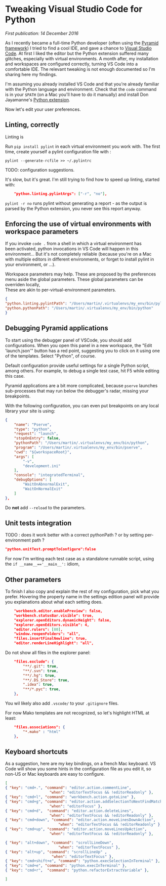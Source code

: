 # Tweaking Visual Studio Code for Python

*First publication: 14 December 2016*

As I recently became a full-time Python developer (often using the 
[Pyramid framework](https://trypyramid.com/)) I tried to find a cool IDE, and 
gave a chance to [Visual Studio Code](https://code.visualstudio.com/). 
At first I liked the editor but the Python extension suffered many glitches, 
especially with virtual environments.
A month after, my installation and workspaces are configured correctly, 
turning VS Code into a comfortable IDE. 
The relevant tweaking is not enough documented so I'm sharing here my findings.  

I'm assuming you already installed VS Code and that you're already familiar 
with the Python language and environment.
Check that the `code` command is in your `$PATH` (on a Mac you'll have to do it 
manually) and install Don Jayamanne's 
[Python extension](https://github.com/DonJayamanne/pythonVSCode).

Now let's edit your user preferences.


## Linting, correctly

Linting is 

Run `pip install pylint` in each virtual environment you work with. 
The first time, create yourself a pylint configuration file with :

```
pylint --generate-rcfile >> ~/.pylintrc
```

TODO: configuration suggestions.

It's slow, but it's great. 
I'm still trying to find how to speed up linting, 
started with:

```json
    "python.linting.pylintArgs": ["-r", "no"],
```

`pylint -r no` runs pylint without generating a report - as the output is 
parsed by the Python extension, you never see this report anyway.

## Enforcing the use of virtual environments with workspace parameters 

If you invoke `code .` from a shell in which a virtual environment has  
been activated, python invocations in VS Code will happen in this 
environment... But it's not completely reliable (because you're on a 
Mac with multiple editors in different environments, or forget to install 
pylint in your environment, or ...). 

Workspace parameters may help. 
These are proposed by the preferences menu aside the global parameters. 
These global parameters can be overriden locally,  
These are akin to per-virtual-environment parameters. 

```json
{
"python.linting.pylintPath": "/Users/martin/.virtualenvs/my_env/bin/pylint",
"python.pythonPath": "/Users/martin/.virtualenvs/my_env/bin/python"
}
```

## Debugging Pyramid applications

To start using the debugger panel of VSCode, you should add configurations.
When you open this panel in a new workspace, the "Edit 'launch.json'" button 
has a red point, suggesting you to click on it using one of the templates. 
Select "Python", of course.

Default configuration provide useful settings for a single Python script, 
among others. For example, to debug a single test case, hit F5 while editing 
this case. 

Pyramid applications are a bit more complicated, because `pserve` launches 
sub-processes that may run below the debugger's radar, missing your breakpoints. 

With the following configuration, you can even put breakpoints on any local 
library your site is using:

```json
{
    "name": "Pserve",
    "type": "python",
    "request": "launch",
    "stopOnEntry": false,
    "pythonPath": "/Users/martin/.virtualenvs/my_env/bin/python",
    "program": "/Users/martin/.virtualenvs/my_env/bin/pserve",
    "cwd": "${workspaceRoot}",
    "args": [
        "-v",
        "development.ini"
    ],
    "console": "integratedTerminal",
    "debugOptions": [
        "WaitOnAbnormalExit",
        "WaitOnNormalExit"
    ]
},
```

Do **not** add `--reload` to the parameters. 

## Unit tests integration

TODO : does it work better with a correct pythonPath ? 
or by setting per-environment path ?

```json
"python.unitTest.promptToConfigure":false
```

For now I'm writing each test case as a standalone runnable script, 
using the `if __name__=='__main__':` idiom, 

## Other parameters

To finish I also copy and explain the rest of my configuration, pick what you 
prefer. Hovering the property name in the settings edition panel will provide 
you explanations about what each setting does.

```json
    "workbench.editor.enablePreview": false,
    "workbench.statusBar.visible": true,
    "explorer.openEditors.dynamicHeight": false,
    "explorer.openEditors.visible": 4,
    "editor.rulers": [80],
    "window.reopenFolders": "all",
    "files.insertFinalNewline": true,
    "editor.renderLineHighlight": "all",
```

Do not show all files in the explorer panel:

```json
    "files.exclude": {
        "**/.git": true,
        "**/.svn": true,
        "**/.hg": true,
        "**/.DS_Store": true,
        ".idea": true,
        "**/*.pyc": true,
    },
```

You wil likely also add `.vscode/` to your `.gitignore` files.

For now Mako templates are not recognized, so let's highlight HTML at least:

```json
    "files.associations": {
        "*.mako" : "html"
    },
```

## Keyboard shortcuts

As a suggestion, here are my key bindings, on a french Mac keyboard. 
VS Code will show you some hints in the configuration file as you edit it, 
so non-US or Mac keyboards are easy to configure. 

```json
[
{ "key": "cmd+.", "command": "editor.action.commentLine",
                    "when": "editorTextFocus && !editorReadonly" },
{ "key": "cmd+l", "command": "workbench.action.gotoLine" },
{ "key": "cmd+g", "command": "editor.action.addSelectionToNextFindMatch",
                    "when": "editorFocus" },
{ "key": "cmd+d",  "command": "editor.action.deleteLines",
                    "when": "editorTextFocus && !editorReadonly" },
{ "key": "cmd+down", "command": "editor.action.moveLinesDownAction",
                        "when": "editorTextFocus && !editorReadonly" },
{ "key": "cmd+up", "command": "editor.action.moveLinesUpAction",
                    "when": "editorTextFocus && !editorReadonly" },

{ "key": "alt+down", "command": "scrollLineDown",
                        "when": "editorTextFocus" },
{ "key": "alt+up", "command": "scrollLineUp" ,
                     "when": "editorTextFocus" },
{ "key": "cmd+shift+e", "command": "python.execSelectionInTerminal" },
{ "key": "cmd+e", "command": "python.execInTerminal" },
{ "key": "cmd+r",  "command": "python.refactorExtractVariable" },

]
```
